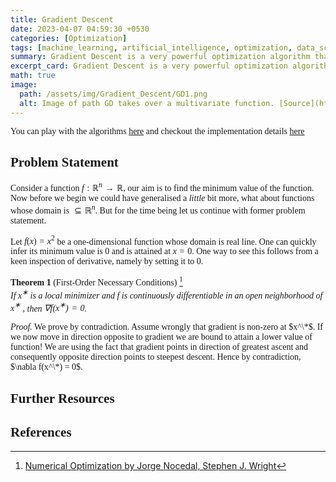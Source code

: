 ```yaml
---
title: Gradient Descent 
date: 2023-04-07 04:59:30 +0530
categories: [Optimization]
tags: [machine_learning, artificial_intelligence, optimization, data_science]     # TAG names should always be lowercase
summary: Gradient Descent is a very powerful optimization algorithm that is used almost everywhere in machine learning, from solving logistic regression in 1950s to GPT3! This post is math intensive, we try to give a comprehensive analysis.
excerpt_card: Gradient Descent is a very powerful optimization algorithm that is used almost everywhere in machine learning, from solving logistic regression in 1950s to GPT3!
math: true
image:
  path: /assets/img/Gradient_Descent/GD1.png
  alt: Image of path GD takes over a multivariate function. [Source](https://easyai.tech/en/ai-definition/gradient-descent/)
---
```


<div class="custom" markdown="1" style="font-family: CMS"> 

You can play with the algorithms [here](https://sukhjinder-kumar-descent-algorithms.streamlit.app/) and checkout the implementation details [here](https://github.com/sukhjinder-kumar/DescentAlgorithms)

## Problem Statement 

Consider a function $f: \mathbb{R}^n \rightarrow \mathbb{R}$, our aim is to find the minimum value of the function. Now before we begin we could have generalised a _little_ bit more, what about functions whose domain is $\subseteq \mathbb{R}^n$. But for the time being let us continue with former problem statement.

Let $f(x) = x^2$ be a one-dimensional function whose domain is real line. One can quickly infer its minimum value is 0 and is attained at $x = 0$. One way to see this follows from a keen inspection of derivative, namely by setting it to 0.

__Theorem 1__ (First-Order Necessary Conditions) [^1] <br />
_If $x^∗$ is a local minimizer and $f$ is continuously differentiable in an open neighborhood of $x^∗$ , then $\nabla f(x^∗) = 0$._

_Proof._ We prove by contradiction. Assume wrongly that gradient is non-zero at $x^\*$. If we now move in direction opposite to gradient we are bound to attain a lower value of function! We are using the fact that gradient points in direction of greatest ascent and consequently opposite direction points to steepest descent. Hence by contradiction, $\nabla f(x^\*) = 0$.



## Further Resources

## References

[^1]: [Numerical Optimization by Jorge Nocedal, Stephen J. Wright](https://link.springer.com/book/10.1007/978-0-387-40065-5)

</div>
